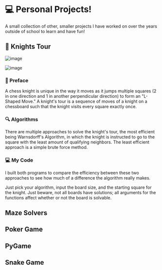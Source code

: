 # 💻 Personal Projects!

A small collection of other, smaller projects I have worked on over the years outside of school to learn and have fun!

## 🐴 Knights Tour

![image](https://github.com/JasSaini101/Personal_Projects/assets/83828348/170b03dd-bc0e-447b-b7e0-b57e7683c8ca)

![image](https://github.com/JasSaini101/Personal_Projects/assets/83828348/6687dd50-4346-4700-902d-45159752daf3)


### 📝 Preface
A chess knight is unique in the way it moves as it jumps multiple squares (2 in one direction and 1 in another perpendicular direction) to form an "L-Shaped Move." A knight's tour is a sequence of moves of a knight on a chessboard such that the knight visits every square exactly once. 

### 🔍 Algorithms
There are multiple approaches to solve the knight's tour, the most efficient being Warnsdorff's Algorithm, in which the knight is instructed to go to the square with the least amount of qualifying neighbors. The least efficient approach is a simple brute force method.

### 💻 My Code
I built both programs to compare the efficiency between these two approaches to see how much of a difference the algorithm really makes.

Just pick your algorithm, input the board size, and the starting square for the knight. Just beware, not all boards have solutions; all arguments for the functions affect whether or not the board is solvable.

## Maze Solvers

## Poker Game

## PyGame

## Snake Game
